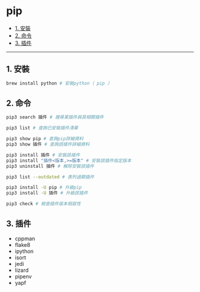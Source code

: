 # pip

<!-- vim-markdown-toc GFM -->

* [1. 安裝](#1-安裝)
* [2. 命令](#2-命令)
* [3. 插件](#3-插件)

<!-- vim-markdown-toc -->

---

## 1. 安裝

```zsh
brew install python # 安裝python（ pip ）
```

## 2. 命令

```zsh
pip3 search 插件 # 搜尋某插件與其相關插件

pip3 list # 查詢已安裝插件清單

pip3 show pip # 查詢pip詳細資料
pip3 show 插件 # 查詢該插件詳細資料

pip3 install 插件 # 安裝該插件
pip3 install "插件<版本,>=版本" # 安裝該插件指定版本
pip3 uninstall 插件 # 解除安裝該插件

pip3 list --outdated # 表列過期插件

pip3 install -U pip # 升級pip
pip3 install -U 插件 # 升級該插件

pip3 check # 檢查插件版本相容性
```

## 3. 插件

-   cppman
-   flake8
-   ipython
-   isort
-   jedi
-   lizard
-   pipenv
-   yapf
